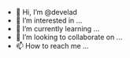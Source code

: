 - 👋 Hi, I’m @develad
- 👀 I’m interested in ...
- 🌱 I’m currently learning ...
- 💞️ I’m looking to collaborate on ...
- 📫 How to reach me ...

<!---
develad/develad is a ✨ special ✨ repository because its `README.md` (this file) appears on your GitHub profile.
You can click the Preview link to take a look at your changes.
--->
